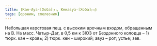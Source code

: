 ```yaml
---
title: ⦗Кан-Ауз-[Хоба]⒯, Кенавуз-[Хоба]⒯⦘
tags: [ороним, спелеоним]
---
```


Небольшая карстовая пещ. с высоким арочным входом, обращенным на В. На масс.
Чатыр-Даг, в 0,5 км к ЗЮЗ от Бездонного колодца – 1) тюрк. кан – кровь; 2) тюрк.
кен - широкий; авуз – рот; устье; зев.
